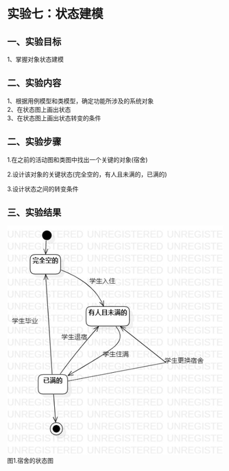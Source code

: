 # 实验七：状态建模

## 一、实验目标

1、掌握对象状态建模      

## 二、实验内容

1、根据用例模型和类模型，确定功能所涉及的系统对象   
2、在状态图上画出状态   
3、在状态图上画出状态转变的条件   

## 二、实验步骤

1.在之前的活动图和类图中找出一个关键的对象(宿舍)

2.设计该对象的关键状态(完全空的，有人且未满的，已满的)

3.设计状态之间的转变条件
## 三、实验结果

![状态图1](./宿舍的状态图.jpg)  
图1.宿舍的状态图   
